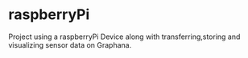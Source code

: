 # raspberryPi
Project using a raspberryPi Device along with transferring,storing and visualizing sensor data on Graphana.
